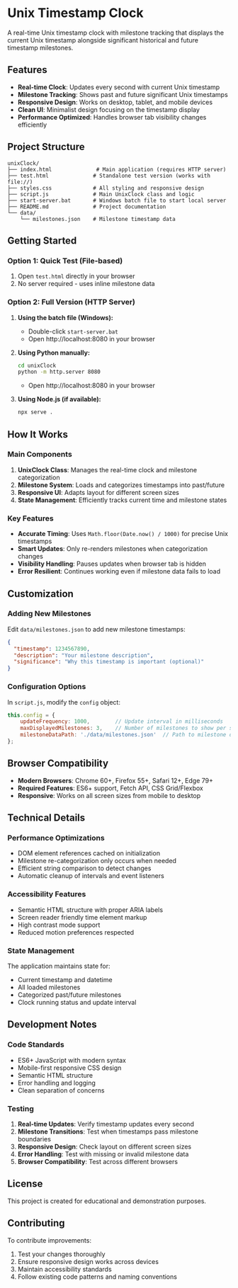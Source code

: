 # Unix Timestamp Clock

A real-time Unix timestamp clock with milestone tracking that displays the current Unix timestamp alongside significant historical and future timestamp milestones.

## Features

- **Real-time Clock**: Updates every second with current Unix timestamp
- **Milestone Tracking**: Shows past and future significant Unix timestamps
- **Responsive Design**: Works on desktop, tablet, and mobile devices
- **Clean UI**: Minimalist design focusing on the timestamp display
- **Performance Optimized**: Handles browser tab visibility changes efficiently

## Project Structure

```
unixClock/
├── index.html              # Main application (requires HTTP server)
├── test.html              # Standalone test version (works with file://)
├── styles.css             # All styling and responsive design
├── script.js              # Main UnixClock class and logic
├── start-server.bat       # Windows batch file to start local server
├── README.md              # Project documentation
└── data/
    └── milestones.json    # Milestone timestamp data
```

## Getting Started

### Option 1: Quick Test (File-based)
1. Open `test.html` directly in your browser
2. No server required - uses inline milestone data

### Option 2: Full Version (HTTP Server)
1. **Using the batch file (Windows):**
   - Double-click `start-server.bat`
   - Open http://localhost:8080 in your browser

2. **Using Python manually:**
   ```bash
   cd unixClock
   python -m http.server 8080
   ```
   - Open http://localhost:8080 in your browser

3. **Using Node.js (if available):**
   ```bash
   npx serve .
   ```

## How It Works

### Main Components

1. **UnixClock Class**: Manages the real-time clock and milestone categorization
2. **Milestone System**: Loads and categorizes timestamps into past/future
3. **Responsive UI**: Adapts layout for different screen sizes
4. **State Management**: Efficiently tracks current time and milestone states

### Key Features

- **Accurate Timing**: Uses `Math.floor(Date.now() / 1000)` for precise Unix timestamps
- **Smart Updates**: Only re-renders milestones when categorization changes
- **Visibility Handling**: Pauses updates when browser tab is hidden
- **Error Resilient**: Continues working even if milestone data fails to load

## Customization

### Adding New Milestones

Edit `data/milestones.json` to add new milestone timestamps:

```json
{
  "timestamp": 1234567890,
  "description": "Your milestone description",
  "significance": "Why this timestamp is important (optional)"
}
```

### Configuration Options

In `script.js`, modify the `config` object:

```javascript
this.config = {
    updateFrequency: 1000,        // Update interval in milliseconds
    maxDisplayedMilestones: 3,    // Number of milestones to show per section
    milestoneDataPath: './data/milestones.json'  // Path to milestone data
};
```

## Browser Compatibility

- **Modern Browsers**: Chrome 60+, Firefox 55+, Safari 12+, Edge 79+
- **Required Features**: ES6+ support, Fetch API, CSS Grid/Flexbox
- **Responsive**: Works on all screen sizes from mobile to desktop

## Technical Details

### Performance Optimizations

- DOM element references cached on initialization
- Milestone re-categorization only occurs when needed
- Efficient string comparison to detect changes
- Automatic cleanup of intervals and event listeners

### Accessibility Features

- Semantic HTML structure with proper ARIA labels
- Screen reader friendly time element markup
- High contrast mode support
- Reduced motion preferences respected

### State Management

The application maintains state for:
- Current timestamp and datetime
- All loaded milestones
- Categorized past/future milestones
- Clock running status and update interval

## Development Notes

### Code Standards

- ES6+ JavaScript with modern syntax
- Mobile-first responsive CSS design
- Semantic HTML structure
- Error handling and logging
- Clean separation of concerns

### Testing

1. **Real-time Updates**: Verify timestamp updates every second
2. **Milestone Transitions**: Test when timestamps pass milestone boundaries
3. **Responsive Design**: Check layout on different screen sizes
4. **Error Handling**: Test with missing or invalid milestone data
5. **Browser Compatibility**: Test across different browsers

## License

This project is created for educational and demonstration purposes.

## Contributing

To contribute improvements:
1. Test your changes thoroughly
2. Ensure responsive design works across devices
3. Maintain accessibility standards
4. Follow existing code patterns and naming conventions
